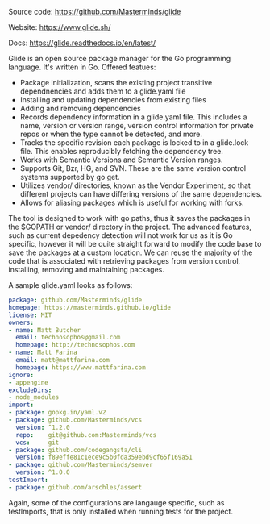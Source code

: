 Source code: https://github.com/Masterminds/glide

Website: https://www.glide.sh/

Docs: https://glide.readthedocs.io/en/latest/

Glide is an open source package manager for the Go programming language. It's written in Go.
Offered featues:

  * Package initialization, scans the existing project transitive dependnencies and adds them to a glide.yaml file
  * Installing and updating dependencies from existing files
  * Adding and removing dependencies
  * Records dependency information in a glide.yaml file. This includes a name, version or version range, version control information for private repos or when the type cannot be detected, and more.
  * Tracks the specific revision each package is locked to in a glide.lock file. This enables reproducibly fetching the dependency tree.
  * Works with Semantic Versions and Semantic Version ranges.
  * Supports Git, Bzr, HG, and SVN. These are the same version control systems supported by go get.
  * Utilizes vendor/ directories, known as the Vendor Experiment, so that different projects can have differing versions of the same dependencies.
  * Allows for aliasing packages which is useful for working with forks.
  
The tool is designed to work with go paths, thus it saves the packages in the $GOPATH or vendor/ directory in the project. The advanced features, such as current depedency detection will not work for us as it is Go specific, however it will be quite straight forward to modify the code base to save the packages at a custom location. 
We can reuse the majority of the code that is associated with retrieving packages from version control, installing, removing and maintaining packages.


A sample glide.yaml looks as follows:

```yaml
package: github.com/Masterminds/glide
homepage: https://masterminds.github.io/glide
license: MIT
owners:
- name: Matt Butcher
  email: technosophos@gmail.com
  homepage: http://technosophos.com
- name: Matt Farina
  email: matt@mattfarina.com
  homepage: https://www.mattfarina.com
ignore:
- appengine
excludeDirs:
- node_modules
import:
- package: gopkg.in/yaml.v2
- package: github.com/Masterminds/vcs
  version: ^1.2.0
  repo:    git@github.com:Masterminds/vcs
  vcs:     git
- package: github.com/codegangsta/cli
  version: f89effe81c1ece9c5b0fda359ebd9cf65f169a51
- package: github.com/Masterminds/semver
  version: ^1.0.0
testImport:
- package: github.com/arschles/assert
```
Again, some of the configurations are langauge specific, such as testImports, that is only installed when running tests for the project.


